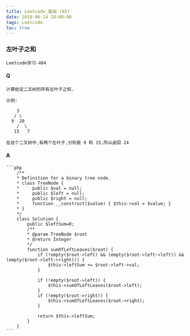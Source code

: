 ```yaml
---
title: Leetcode_基础 (85)
date: 2019-06-14 18:00:00
tags: Leetcode
toc: true
---
```


### 左叶子之和
    Leetcode学习-404

<!-- more -->

#### Q
    计算给定二叉树的所有左叶子之和.

    示例: 

        3
       / \
      9  20
        /  \
       15   7

    在这个二叉树中,有两个左叶子,分别是 9 和 15,所以返回 24

#### A
    ```php
        /**
        * Definition for a binary tree node.
        * class TreeNode {
        *     public $val = null;
        *     public $left = null;
        *     public $right = null;
        *     function __construct($value) { $this->val = $value; }
        * }
        */
        class Solution {
            public $leftSum=0;
            /**
            * @param TreeNode $root
            * @return Integer
            */
            function sumOfLeftLeaves($root) {
                if (!empty($root->left) && (empty($root->left->left)) && (empty($root->left->right))) {
                    $this->leftSum += $root->left->val;
                }

                if (!empty($root->left)) {
                    $this->sumOfLeftLeaves($root->left);
                }
                if (!empty($root->right)) {
                    $this->sumOfLeftLeaves($root->right);
                }

                return $this->leftSum;
            }
        }
    ```
